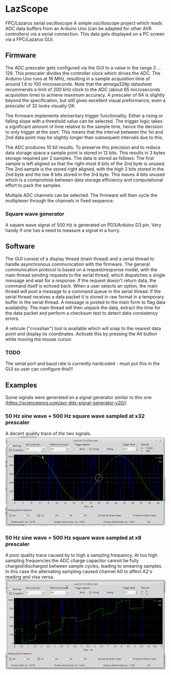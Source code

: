 # LazScope
FPC/Lazarus serial oscilloscope
A simple oscilloscope project which reads ADC data buffers from an Arduino Uno (can be adapted for other AVR controllers) via a serial connection.  This data gets displayed on a PC screen via a FPC/Lazarus GUI.

## Firmware
The ADC prescaler gets configured via the GUI to a value in the range 2 ... 128.  This prescaler divides the controller clock which drives the ADC. The Arduino Uno runs at 16 MHz, resulting in a sample acquisition time of around 1.6 to 100 microseconds. Note that the atmega328p datasheet recommends a limit of 200 kHz clock to the ADC (about 65 microseconds acquisition time) to achieve maximum accuracy.  A prescaler of 64 is slightly beyond the specification, but still gives excellent visual preformance, even a prescaler of 32 looks visually OK.

The firmware implements elementary trigger functionality.  Either a rising or falling slope with a threshold value can be selected.  The trigger logic takes a significant amount of time relative to the sample time, hence the decision to only trigger at the start.  This means that the interval between the 1st and 2nd data point may be slightly longer than subsequent intervals due to this.

The ADC produces 10 bit results.  To preserve this precision and to reduce data storage space a sample point is stored in 12 bits.  This results in 3 bytes storage required per 2 samples.  The data is stored as follows:
The first sample is left aligned so that the right-most 6 bits of the 2nd byte is unused.  The 2nd sample is the stored right aligned, with the high 2 bits stored in the 2nd byte and the low 8 bits stored in the 3rd byte. This leaves 4 bits unused which is a compromise between data storage efficiency and computational effort to pack the samples.

Multiple ADC channels can be selected.  The firmware will then cycle the multiplexer through the channels in fixed sequence.

### Square wave generator
A square wave signal of 500 Hz is generated on PD3/Arduino D3 pin. Very handy if one has a need to measure a signal in a hurry.

## Software
The GUI consist of a display thread (main thread) and a serial thread to handle asynchronous communication with the firmware.  The general communication protocol is based on a request/response model, with the main thread sending requests to the serial thread, which dispatches a single message and wait for a response.  If the request doesn't return data, the command itself is echoed back.  When a user selects an option, the main thread will post a message to a command queue in the serial thread.  If the serial thread receives a data packet it is stored in raw format in a temporary buffer in the serial thread.  A message is posted to the main form to flag data availability.  The main thread will then unpack the data, extract the time for the data packet and perform a checksum test to detect data consistency errors.

A reticule ("crosshair") tool is available which will snap to the nearest data point and display its coordinates.  Activate this by pressing the Alt button while moving the mouse cursor.
 
### TODO
The serial port and baud rate is currently hardcoded - must put this in the GUI so user can configure this!!!

## Examples
Some signals were generated on a signal generator similar to this one (https://scienceprog.com/avr-dds-signal-generator-v20/)

### 50 Hz sine wave + 500 Hz square wave sampled at x32 prescaler
A decent quality trace of the two signals.
![](images/50Hz_sine_500Hz_squarex32.png)

### 50 Hz sine wave + 500 Hz square wave sampled at x8 prescaler
A poor quality trace caused by to high a sampling frequency. At too high sampling frequencies the ADC charge capacitor cannot be fully charged/discharged between sample cycles, leading to smearing samples.  In this case the alternating sampling caused channel A0 to affect A2's reading and visa versa.
![](images/50Hz_sine_500Hz_squarex8.png)

